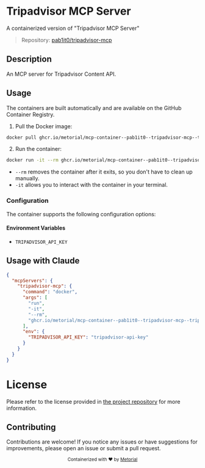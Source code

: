
# Tripadvisor MCP Server

A containerized version of "Tripadvisor MCP Server"

> Repository: [pab1it0/tripadvisor-mcp](https://github.com/pab1it0/tripadvisor-mcp)

## Description

An MCP server for Tripadvisor Content API.


## Usage

The containers are built automatically and are available on the GitHub Container Registry.

1. Pull the Docker image:

```bash
docker pull ghcr.io/metorial/mcp-container--pab1it0--tripadvisor-mcp--tripadvisor-mcp
```

2. Run the container:

```bash
docker run -it --rm ghcr.io/metorial/mcp-container--pab1it0--tripadvisor-mcp--tripadvisor-mcp 
```

- `--rm` removes the container after it exits, so you don't have to clean up manually.
- `-it` allows you to interact with the container in your terminal.


### Configuration

The container supports the following configuration options:




#### Environment Variables

- `TRIPADVISOR_API_KEY`




## Usage with Claude

```json
{
  "mcpServers": {
    "tripadvisor-mcp": {
      "command": "docker",
      "args": [
        "run",
        "-it",
        "--rm",
        "ghcr.io/metorial/mcp-container--pab1it0--tripadvisor-mcp--tripadvisor-mcp"
      ],
      "env": {
        "TRIPADVISOR_API_KEY": "tripadvisor-api-key"
      }
    }
  }
}
```

# License

Please refer to the license provided in [the project repository](https://github.com/pab1it0/tripadvisor-mcp) for more information.

## Contributing

Contributions are welcome! If you notice any issues or have suggestions for improvements, please open an issue or submit a pull request.

<div align="center">
  <sub>Containerized with ❤️ by <a href="https://metorial.com">Metorial</a></sub>
</div>
  